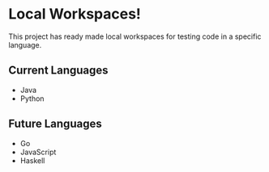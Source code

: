 # Local Workspaces!

This project has ready made local workspaces for testing code in a specific language.

## Current Languages
- Java
- Python

## Future Languages
- Go
- JavaScript
- Haskell
